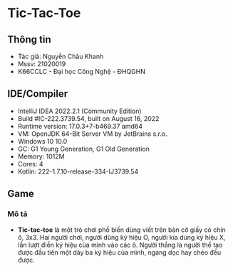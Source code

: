 # Tic-Tac-Toe

## Thông tin

- Tác giả: Nguyễn Châu Khanh
- Mssv: 21020019 
- K66CCLC - Đại học Công Nghệ - ĐHQGHN

## IDE/Compiler

- IntelliJ IDEA 2022.2.1 (Community Edition)
- Build #IC-222.3739.54, built on August 16, 2022
- Runtime version: 17.0.3+7-b469.37 amd64
- VM: OpenJDK 64-Bit Server VM by JetBrains s.r.o.
- Windows 10 10.0
- GC: G1 Young Generation, G1 Old Generation
- Memory: 1012M
- Cores: 4
- Kotlin: 222-1.7.10-release-334-IJ3739.54

## Game

### Mô tả

- **Tic-tac-toe** là một trò chơi phổ biến dùng viết trên bàn cờ giấy có chín ô, 3x3. Hai người chơi, người dùng ký hiệu O, người kia dùng ký hiệu X, lần lượt điền ký hiệu của mình vào các ô. Người thắng là người thể tạo được đầu tiên một dãy ba ký hiệu của mình, ngang dọc hay chéo đều được.